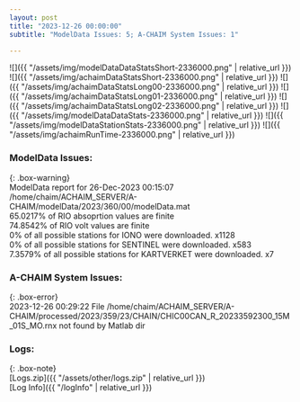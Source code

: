```yaml
---
layout: post
title: "2023-12-26 00:00:00"
subtitle: "ModelData Issues: 5; A-CHAIM System Issues: 1"

---
```


![]({{ "/assets/img/modelDataDataStatsShort-2336000.png" | relative_url }})
![]({{ "/assets/img/achaimDataStatsShort-2336000.png" | relative_url }})
![]({{ "/assets/img/achaimDataStatsLong00-2336000.png" | relative_url }})
![]({{ "/assets/img/achaimDataStatsLong01-2336000.png" | relative_url }})
![]({{ "/assets/img/achaimDataStatsLong02-2336000.png" | relative_url }})
![]({{ "/assets/img/modelDataDataStats-2336000.png" | relative_url }})
![]({{ "/assets/img/modelDataStationStats-2336000.png" | relative_url }})
![]({{ "/assets/img/achaimRunTime-2336000.png" | relative_url }})


### ModelData Issues:  
  
{: .box-warning}  
 ModelData report for 26-Dec-2023 00:15:07   
 /home/chaim/ACHAIM_SERVER/A-CHAIM/modelData/2023/360/00/modelData.mat   
 65.0217% of RIO absoprtion values are finite   
 74.8542% of RIO volt values are finite   
 0% of all possible stations for IONO were downloaded. x1128   
 0% of all possible stations for SENTINEL were downloaded. x583   
 7.3579% of all possible stations for KARTVERKET were downloaded. x7   
  
### A-CHAIM System Issues:  
  
{: .box-error}  
2023-12-26 00:29:22 File /home/chaim/ACHAIM_SERVER/A-CHAIM/processed/2023/359/23/CHAIN/CHIC00CAN_R_20233592300_15M_01S_MO.rnx not found by Matlab dir  

### Logs:  
  
{: .box-note}  
[Logs.zip]({{ "/assets/other/logs.zip" | relative_url }})  
[Log Info]({{ "/logInfo" | relative_url }})  
